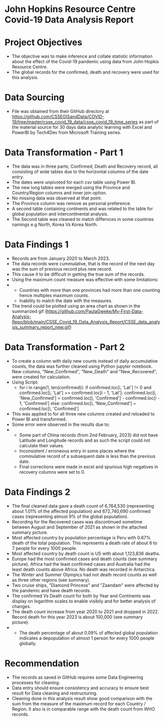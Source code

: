 # John Hopkins Resource Centre Covid-19 Data Analysis Report

# Project Objectives
* The objective was to make inference and collate statistic information about the effect of the Covid-19 pandemic using data from John Hopkis Resource Centre.
* The global records for the confirmed, death and recovery were used for this analysis.


# Data Sourcing
* File was obtained from their GitHub directory at https://github.com/CSSEGISandData/COVID-19/tree/master/csse_covid_19_data/csse_covid_19_time_series as part of the material source for 30 days data analytic learning with Excel and PowerBI by Tech4Dev from Microsoft Training series.

# Data Transformation - Part 1
* The data was in three parts; Confirmed, Death and Recovery record, all consisting of wide tables due to the horizontal columns of the date entry.
* The dates were unpivoted for each csv table using Power BI.
* The new long tables were merged using the Province and Country/Region columns and inner join option.
* No missing data was observed at that point.
* The Province column was remove as personal preference.
* A second table containing continents and was related to the table for global population and intercontinental analysis.
* The Second table was cleaned to match differnces in some countries namings e.g North, Korea Vs Korea North.

# Data Findings 1
* Records are from January 2020 to March 2023.
* The data records were cummulative, that is the record of the next day was the sum of previous record plus new record.
* This cause it to be difficult in getting the true sum of the records.
* Using the maximum count measure was effective with some limitations:
* * Countries with more than one provinces had more than one counting hence multiples maximum counts.
  * Inability to match the date with the measures.
* The trend could be plotted using an area chart as shown in the summarized gif (https://github.com/PaulaGweke/My-First-Data-Analysis-Repo/blob/main/CSSE_Covid_19_Data_Analysis_Report/CSSE_data_analysis_summary_report_new.gif)

# Data Transformation - Part 2
* To create a column with daily new counts instead of daily accumulative counts, the data was further cleaned using Python jupyter notebook. New columns, "New_Confirmed", "New_Death" and "New_Recovered", were created for calculation.
* Using Script:
  * for i in range(1, len(confirmed)):
    if confirmed.loc[i, 'Lat'] != 0 and confirmed.loc[i, 'Lat'] == confirmed.loc[i - 1, 'Lat']:
        confirmed.loc[i, 'New_Confirmed'] = confirmed.loc[i, 'Confirmed'] - confirmed.loc[i - 1, 'Confirmed']
    else:
        confirmed.loc[i, 'New_Confirmed'] = confirmed.loc[i, 'Confirmed']
* This was applied to for all three new columns created and reloaded to Power BI and transformed.
* Some error were observed in the results due to:
* * Some part of China records (from 2nd February, 2023) did not have Latitude and Longitude records and as such the script could not calculate their values.
  * Inconsistent / erroneous entry in some places where the commulative record of a subsequent date is less than the previous date.
  * Final corrections were made in excel and spurious high negatives in recovery columns were set to 0.
 
# Data Findings 2
* The final cleaned data gave a death count of 6,764,530 (representing about 1.01% of the affected population) and 672,740,690 confirmed cases (representing almost 9% of the global population).
* Recording for the Recovered cases was discontinued sometime between August and September of 2021 as shown in the attached summary picture.
* Most affected country by population percentage is Peru with 0.67% death of the total population. This represents a death rate of about 6 to 7 people for every 1000 people.
* Most affected country by death count is US with about 1,123,836 deaths.
* Europe had the most confirmed cases and death counts (see summary picture). Africa had the least confirmed cases and Australia had the least death counts above Africa. No death was recorded in Antarctica.
* The Winter and Summer Olympics had not death record counts as well as three other regions (see summary).
* Two cruise ships, "Diamond Princess" and "Zaandam" were affected by the pandemic and have death records.
* The confirmed Vs Death count for both by Year and Continents was display on logarithm scales to enable visibily and for better analysis of changes.
* The death count increase from year 2020 to 2021  and dropped in 2022. Record death for this year 2023 is about 100,000 (see summary picture).
* * The death percentage of about 0.09% of affected global population indicates a depopulation of almost 1 person for every 1000 people globally.

# Recommendation
* The records as saved in GitHub requires some Data Engineering processes for cleaning.
* Data entry should ensure consistency and accuracy to ensure best result for Data cleaning and restructuring.
* Cleaning done in this analysis result show good comparison with the sum from the measure of the maximum record for each Country / Region. It also is in comparable range with the death count from WHO records.




